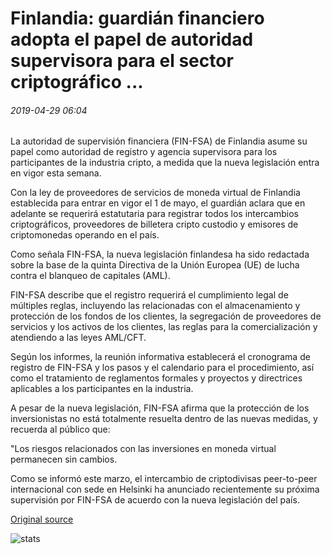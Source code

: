 # Finlandia: guardián financiero adopta el papel de autoridad supervisora para el sector criptográfico ...

###### 2019-04-29 06:04

La autoridad de supervisión financiera (FIN-FSA) de Finlandia asume su papel como autoridad de registro y agencia supervisora para los participantes de la industria cripto, a medida que la nueva legislación entra en vigor esta semana.

Con la ley de proveedores de servicios de moneda virtual de Finlandia establecida para entrar en vigor el 1 de mayo, el guardián aclara que en adelante se requerirá estatutaria para registrar todos los intercambios criptográficos, proveedores de billetera cripto custodio y emisores de criptomonedas operando en el país.

Como señala FIN-FSA, la nueva legislación finlandesa ha sido redactada sobre la base de la quinta Directiva de la Unión Europea (UE) de lucha contra el blanqueo de capitales (AML).

FIN-FSA describe que el registro requerirá el cumplimiento legal de múltiples reglas, incluyendo las relacionadas con el almacenamiento y protección de los fondos de los clientes, la segregación de proveedores de servicios y los activos de los clientes, las reglas para la comercialización y atendiendo a las leyes AML/CFT.

Según los informes, la reunión informativa establecerá el cronograma de registro de FIN-FSA y los pasos y el calendario para el procedimiento, así como el tratamiento de reglamentos formales y proyectos y directrices aplicables a los participantes en la industria.

A pesar de la nueva legislación, FIN-FSA afirma que la protección de los inversionistas no está totalmente resuelta dentro de las nuevas medidas, y recuerda al público que:

"Los riesgos relacionados con las inversiones en moneda virtual permanecen sin cambios.

Como se informó este marzo, el intercambio de criptodivisas peer-to-peer internacional con sede en Helsinki ha anunciado recientemente su próxima supervisión por FIN-FSA de acuerdo con la nueva legislación del país.

[Original source](https://cointelegraph.com/news/finland-financial-watchdog-adopts-role-as-supervisory-authority-for-crypto-sector)

![stats](https://c.statcounter.com/11760860/0/a89fa40b/1/ "stats")
